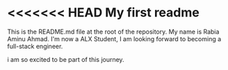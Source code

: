<<<<<<< HEAD
My first readme
=======
This is the README.md file at the root of the repository.
My name is Rabia Aminu Ahmad.
I'm now a ALX Student, I am looking forward to becoming a full-stack engineer.

i am so excited to be part of this journey.

